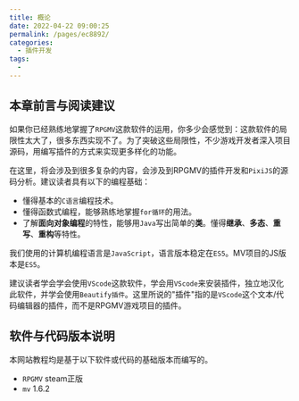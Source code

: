 ```yaml
---
title: 概论
date: 2022-04-22 09:00:25
permalink: /pages/ec8892/
categories: 
  - 插件开发
tags: 
  - 
---
```


## 本章前言与阅读建议
如果你已经熟练地掌握了```RPGMV```这款软件的运用，你多少会感觉到：这款软件的局限性太大了，很多东西实现不了。为了突破这些局限性，不少游戏开发者深入项目源码，用编写插件的方式来实现更多样化的功能。

在这里，将会涉及到很多复杂的内容，会涉及到RPGMV的插件开发和```PixiJS```的源码分析。建议读者具有以下的编程基础：

- 懂得基本的```C语言```编程技术。
- 懂得函数式编程，能够熟练地掌握```for循环```的用法。
- 了解**面向对象编程**的特性，能够用```Java```写出简单的**类**。懂得**继承**、**多态**、**重写**、**重构**等特性。

我们使用的计算机编程语言是```JavaScript```，语言版本稳定在```ES5```。MV项目的JS版本是```ES5```。

建议读者学会学会使用```VScode```这款软件，学会用```VScode```来安装插件，独立地汉化此软件，并学会使用```Beautify插件```。这里所说的"插件"指的是```VScode```这个文本/代码编辑器的插件，而不是RPGMV游戏项目的插件。

## 软件与代码版本说明
本网站教程均是基于以下软件或代码的基础版本而编写的。

- ```RPGMV``` steam正版
- ```mv``` 1.6.2